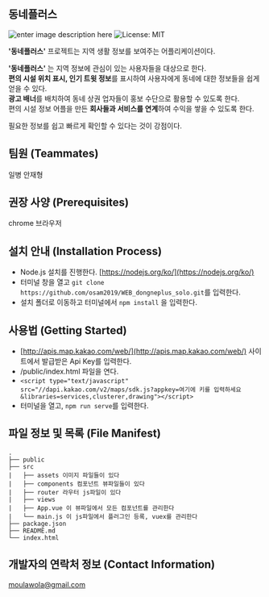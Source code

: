 
## 동네플러스
![enter image description here](https://lh3.googleusercontent.com/XVz5zp6ZlEkbmeeY7NkxfwmuDN_ns1oxiYgXB8Se-q98ugiRMdupvvQEhhr6I1weG3_s9mLrf34)
![License: MIT](https://img.shields.io/badge/License-MIT-yellow.svg)

**'동네플러스'** 프로젝트는 지역 생활 정보를 보여주는 어플리케이션이다.

**'동네플러스'** 는 지역 정보에 관심이 있는 사용자들을 대상으로 한다.<br> 
**편의 시설 위치 표시, 인기 트윗 정보**를 표시하여 사용자에게 동네에 대한 정보들을 쉽게 얻을 수 있다.<br>
**광고 배너**를 배치하여 동네 상권 업자들이 홍보 수단으로 활용할 수 있도록 한다.<br> 
편의 시설 정보 어플을 만든 **회사들과 서비스를 연계**하여 수익을 쌓을 수 있도록 한다.

필요한 정보를 쉽고 빠르게 확인할 수 있다는 것이 강점이다.
<br>

## 팀원 (Teammates)
일병 안재형
<br>

## 권장 사양 (Prerequisites)
chrome  브라우저
<br>

## 설치 안내 (Installation Process)

 - Node.js 설치를 진행한다. [https://nodejs.org/ko/](https://nodejs.org/ko/)
 - 터미널 창을 열고 `git clone https://github.com/osam2019/WEB_dongneplus_solo.git`를 입력한다.
 - 설치 폴더로 이동하고 터미널에서 `npm install` 을 입력한다.

## 사용법 (Getting Started)

 - [http://apis.map.kakao.com/web/](http://apis.map.kakao.com/web/) 사이트에서 발급받은 Api Key를 입력한다.
 - /public/index.html 파일을 연다.
 - `<script type="text/javascript" src="//dapi.kakao.com/v2/maps/sdk.js?appkey=여기에 키를 입력하세요&libraries=services,clusterer,drawing"></script>`
 - 터미널을 열고, `npm run serve`를 입력한다.

## 파일 정보 및 목록 (File Manifest)
```
.
├── public
├── src
|   ├── assets 이미지 파일들이 있다
|   ├── components 컴포넌트 뷰파일들이 있다
|	├── router 라우터 js파일이 있다
|	├── views 
|	├── App.vue 이 뷰파일에서 모든 컴포넌트를 관리한다
|	└── main.js	이 js파일에서 플러그인 등록, vuex를 관리한다
├── package.json
├── README.md
└── index.html
```


## 개발자의 연락처 정보 (Contact Information)
moulawola@gmail.com
